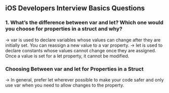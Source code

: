    ##                                              iOS Developers Interview Basics Questions
### 1. What’s the difference between var and let? Which one would you choose for properties in a struct and why?
   -> var is used to declare variables whose values can change after they are initially set. You can reassign a new value to a var property.
-> let is used to declare constants whose values cannot change once they are assigned. Once a value is set for a let property, it cannot be 
             modified.
   ###                            Choosing Between var and let for Properties in a Struct
   -> In general, prefer let wherever possible to make your code safer and only use var when you need to allow changes to the property.
